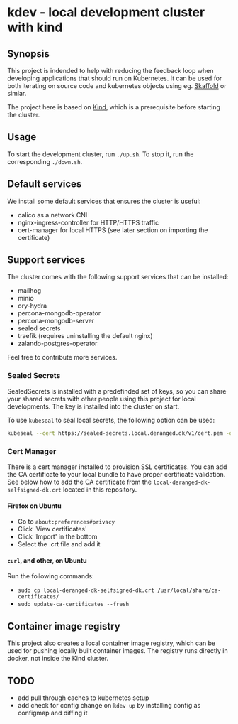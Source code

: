 # kdev - local development cluster with kind

## Synopsis

This project is indended to help with reducing the feedback loop when developing applications that should run on Kubernetes. It can be used for both iterating on source code and kubernetes objects using eg. [Skaffold](https://skaffold.dev) or simlar.

The project here is based on [Kind](https://kind.sigs.k8s.io/), which is a prerequisite before starting the cluster.

## Usage

To start the development cluster, run `./up.sh`. To stop it, run the corresponding `./down.sh`.

## Default services

We install some default services that ensures the cluster is useful:

- calico as a network CNI
- nginx-ingress-controller for HTTP/HTTPS traffic
- cert-manager for local HTTPS (see later section on importing the certificate)

## Support services

The cluster comes with the following support services that can be installed:

- mailhog
- minio
- ory-hydra
- percona-mongodb-operator
- percona-mongodb-server
- sealed secrets
- traefik (requires uninstalling the default nginx)
- zalando-postgres-operator

Feel free to contribute more services.

### Sealed Secrets

SealedSecrets is installed with a predefinded set of keys, so you can share your shared secrets with other people using this project for local developments. The key is installed into the cluster on start.

To use `kubeseal` to seal local secrets, the following option can be used:

```bash
kubeseal --cert https://sealed-secrets.local.deranged.dk/v1/cert.pem -o yaml --from-file=[secret.yaml]
```

### Cert Manager

There is a cert manager installed to provision SSL certificates. You can add the CA certificate to your local bundle to have proper certificate validation. See below how to add the CA certificate from the `local-deranged-dk-selfsigned-dk.crt` located in this repository.

#### Firefox on Ubuntu

- Go to `about:preferences#privacy`
- Click 'View certificates'
- Click 'Import' in the bottom
- Select the .crt file and add it

#### `curl`, and other, on Ubuntu

Run the following commands:

- `sudo cp local-deranged-dk-selfsigned-dk.crt /usr/local/share/ca-certificates/`
- `sudo update-ca-certificates --fresh`

## Container image registry

This project also creates a local container image registry, which can be used for pushing locally built container images. The registry runs directly in docker, not inside the Kind cluster.

## TODO

- add pull through caches to kubernetes setup
- add check for config change on `kdev up` by installing config as configmap and diffing it
